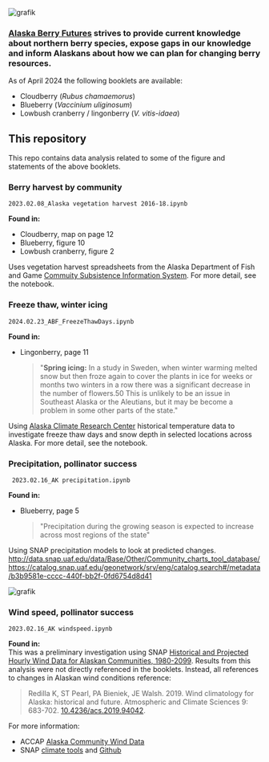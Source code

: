 ![grafik](https://github.com/LVParkinson/Alaska-Berry-Futures/assets/15371952/8dc6b71e-ad0f-40db-81b5-777d67ffa082)

### [Alaska Berry Futures](https://sites.google.com/alaska.edu/alaska-berry-futures/home) strives to provide current knowledge about northern berry species, expose gaps in our knowledge and inform Alaskans about how we can plan for changing berry resources. 
As of April 2024 the following booklets are available:
- Cloudberry (*Rubus chamaemorus*)
- Blueberry (*Vaccinium uliginosum*)
- Lowbush cranberry / lingonberry (*V. vitis-idaea*)

## This repository
This repo contains data analysis related to some of the figure and statements of the above booklets. 

### Berry harvest by community
`2023.02.08_Alaska vegetation harvest 2016-18.ipynb`

**Found in:**
- Cloudberry, map on page 12
- Blueberry, figure 10
- Lowbush cranberry, figure 2

Uses vegetation harvest spreadsheets from the Alaska Department of Fish and Game [Commuity Subsistence Information System](https://www.adfg.alaska.gov/sb/CSIS/). For more detail, see the notebook. 

### Freeze thaw, winter icing
`2024.02.23_ABF_FreezeThawDays.ipynb`    

**Found in:**    
- Lingonberry, page 11
  > "**Spring icing:** In a study in Sweden, when winter warming melted snow but then froze again to cover the plants
in ice for weeks or months two winters in a row there was a significant decrease in the number of flowers.50
This is unlikely to be an issue in Southeast Alaska or the Aleutians, but it may be become a problem in some
other parts of the state."

Using [Alaska Climate Research Center](https://akclimate.org/data/data-portal/) historical temperature data to investigate freeze thaw days and snow depth in selected locations across Alaska. For more detail, see the notebook.      
  
### Precipitation, pollinator success
` 2023.02.16_AK precipitation.ipynb`    

**Found in:**
- Blueberry, page 5
  > "Precipitation during the growing season is expected to increase across most regions of the state"


Using SNAP precipitation models to look at predicted changes.      
http://data.snap.uaf.edu/data/Base/Other/Community_charts_tool_database/    
https://catalog.snap.uaf.edu/geonetwork/srv/eng/catalog.search#/metadata/b3b9581e-cccc-440f-bb2f-0fd6754d8d41 

![grafik](https://github.com/LVParkinson/Alaska-Berry-Futures/assets/15371952/7860e75c-1d1d-42f4-a366-185d722dcad4)


### Wind speed, pollinator success   
`2023.02.16_AK windspeed.ipynb`    

**Found in:**    
This was a preliminary investigation using SNAP [Historical and Projected Hourly Wind Data for Alaskan Communities, 1980-2099](https://catalog.snap.uaf.edu/geonetwork/srv/eng/catalog.search#/metadata/5bdac624-203c-4a65-bfca-1c3f5bf738db). Results from this analysis were not directly referenced in the booklets. Instead, all references to changes in Alaskan wind conditions reference:
> Redilla K, ST Pearl, PA Bieniek, JE Walsh. 2019. Wind climatology for Alaska: historical and future. Atmospheric and Climate Sciences 9:
683-702. [10.4236/acs.2019.94042](https://doi.org/10.4236/acs.2019.94042).

For more information:
- ACCAP [Alaska Community Wind Data](http://windtool.accap.uaf.edu/)
- SNAP [climate tools](https://uaf-snap.org/climate-tools/) and [Github](https://github.com/ua-snap)


### 
